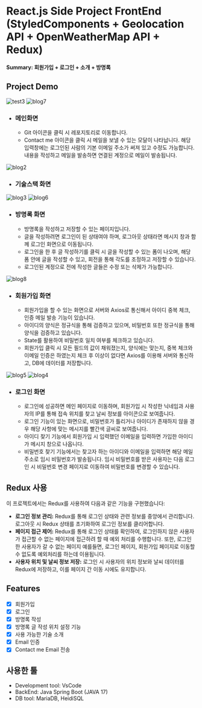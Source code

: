 # React.js Side Project FrontEnd (StyledComponents + Geolocation API + OpenWeatherMap API + Redux)

**Summary: 회원가입 + 로그인 + 소개 + 방명록**

## Project Demo
![test3](https://github.com/user-attachments/assets/0bc2a4f9-888b-485c-b4ee-028cd6e99a19)
![blog7](https://github.com/user-attachments/assets/1855370b-d6a2-4562-93b4-f0b28d3b4174)

- ### 메인화면
   - Git 아이콘을 클릭 시 레포지토리로 이동합니다.
   - Contact me 아이콘을 클릭 시 메일을 보낼 수 있는 모달이 나타납니다. 해당 입력창에는 로그인된 사람의 기본 이메일 주소가 써져 있고 수정도 가능합니다. 내용을 작성하고 메일을 발송하면 연결된 계정으로 메일이 발송됩니다.

![blog2](https://github.com/user-attachments/assets/c539b47c-c6dc-406d-9fa1-dd2de7ff895e)

- ### 기술스택 화면

![blog3](https://github.com/user-attachments/assets/b308be9d-90c7-41db-997b-e1a3dd533ad9)
![blog6](https://github.com/user-attachments/assets/2cd4c61e-4f89-423b-8d77-1a9e05d3acd5)

- ### 방명록 화면
   - 방명록을 작성하고 저장할 수 있는 페이지입니다.
   - 글을 작성하려면 로그인이 된 상태여야 하며, 로그아웃 상태라면 메시지 창과 함께 로그인 화면으로 이동됩니다.
   - 로그인을 한 후 글 작성하기를 클릭 시 글을 작성할 수 있는 폼이 나오며, 해당 폼 안에 글을 작성할 수 있고, 회전을 통해 각도를 조정하고 저장할 수 있습니다.
   - 로그인된 계정으로 전에 작성한 글들은 수정 또는 삭제가 가능합니다.

![blog8](https://github.com/user-attachments/assets/3157f670-48bc-4e0b-9527-41141621a9d2)

- ### 회원가입 화면
   - 회원가입을 할 수 있는 화면으로 서버와 Axios로 통신해서 아이디 중복 체크, 인증 메일 발송 기능이 있습니다.
   - 아이디의 양식은 정규식을 통해 검증하고 있으며, 비밀번호 또한 정규식을 통해 양식을 검증하고 있습니다.
   - State를 활용하여 비밀번호 일치 여부를 체크하고 있습니다.
   - 회원가입 클릭 시 모든 필드의 값이 채워졌는지, 양식에는 맞는지, 중복 체크와 이메일 인증은 하였는지 체크 후 이상이 없다면 Axios를 이용해 서버와 통신하고, DB에 데이터를 저장합니다.

![blog5](https://github.com/user-attachments/assets/f7edb703-96b5-406a-8930-c1fd45050def)
![blog4](https://github.com/user-attachments/assets/cdb272df-79ed-4240-a652-67de7a627287)

- ### 로그인 화면
  - 로그인에 성공하면 메인 페이지로 이동하며, 회원가입 시 작성한 닉네임과 사용자의 IP를 통해 접속 위치를 찾고 날씨 정보를 아이콘으로 보여줍니다.
  - 로그인 기능이 있는 화면으로, 비밀번호가 틀리거나 아이디가 존재하지 않을 경우 해당 사항에 맞는 메시지를 빨간색 글씨로 보여줍니다.
  - 아이디 찾기 기능에서 회원가입 시 입력했던 이메일을 입력하면 가입한 아이디가 메시지 창으로 나옵니다.
  - 비밀번호 찾기 기능에서는 찾고자 하는 아이디와 이메일을 입력하면 해당 메일 주소로 임시 비밀번호가 발송됩니다. 임시 비밀번호를 받은 사용자는 다음 로그인 시 비밀번호 변경 페이지로 이동하여 비밀번호를 변경할 수 있습니다.


## Redux 사용

이 프로젝트에서는 Redux를 사용하여 다음과 같은 기능을 구현했습니다:

- **로그인 정보 관리:** Redux를 통해 로그인 상태와 관련 정보를 중앙에서 관리합니다. 로그아웃 시 Redux 상태를 초기화하여 로그인 정보를 클리어합니다.
- **페이지 접근 제어:** Redux를 통해 로그인 상태를 확인하여, 로그인하지 않은 사용자가 접근할 수 없는 페이지에 접근하려 할 때 예외 처리를 수행합니다. 또한, 로그인한 사용자가 갈 수 없는 페이지 예를들면, 로그인 페이지, 회원가입 페이지로 이동할 수 없도록 예외처리를 하는데 이용됩니다.
- **사용자 위치 및 날씨 정보 저장:** 로그인 시 사용자의 위치 정보와 날씨 데이터를 Redux에 저장하고, 이를 페이지 간 이동 시에도 유지합니다.

## Features
- [x] 회원가입
- [x] 로그인
- [x] 방명록 작성
- [x] 방명록 글 작성 위치 설정 기능
- [x] 사용 가능한 기술 소개 
- [x] Email 인증
- [x] Contact me Email 전송

## 사용한 툴

- Development tool: VsCode
- BackEnd: Java Spring Boot (JAVA 17)
- DB tool: MariaDB, HeidiSQL
